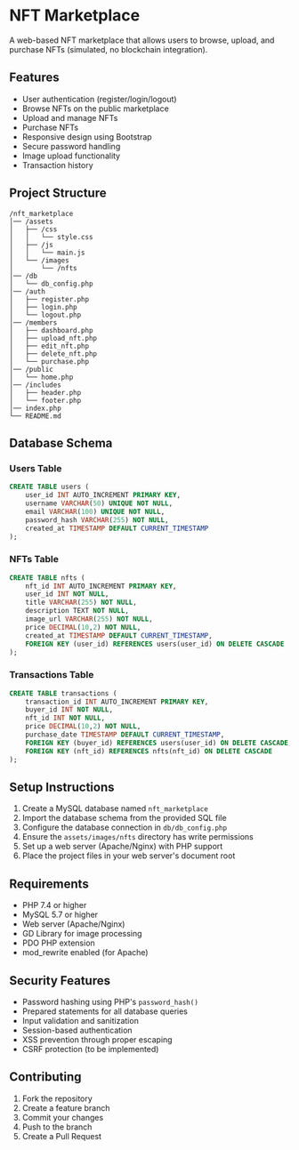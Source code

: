 # NFT Marketplace

A web-based NFT marketplace that allows users to browse, upload, and purchase NFTs (simulated, no blockchain integration).

## Features

- User authentication (register/login/logout)
- Browse NFTs on the public marketplace
- Upload and manage NFTs
- Purchase NFTs
- Responsive design using Bootstrap
- Secure password handling
- Image upload functionality
- Transaction history

## Project Structure

```
/nft_marketplace
│── /assets
│   ├── /css
│   │   └── style.css
│   ├── /js
│   │   └── main.js
│   └── /images
│       └── /nfts
│── /db
│   └── db_config.php
│── /auth
│   ├── register.php
│   ├── login.php
│   └── logout.php
│── /members
│   ├── dashboard.php
│   ├── upload_nft.php
│   ├── edit_nft.php
│   ├── delete_nft.php
│   └── purchase.php
│── /public
│   └── home.php
│── /includes
│   ├── header.php
│   └── footer.php
│── index.php
└── README.md
```

## Database Schema

### Users Table
```sql
CREATE TABLE users (
    user_id INT AUTO_INCREMENT PRIMARY KEY,
    username VARCHAR(50) UNIQUE NOT NULL,
    email VARCHAR(100) UNIQUE NOT NULL,
    password_hash VARCHAR(255) NOT NULL,
    created_at TIMESTAMP DEFAULT CURRENT_TIMESTAMP
);
```

### NFTs Table
```sql
CREATE TABLE nfts (
    nft_id INT AUTO_INCREMENT PRIMARY KEY,
    user_id INT NOT NULL,
    title VARCHAR(255) NOT NULL,
    description TEXT NOT NULL,
    image_url VARCHAR(255) NOT NULL,
    price DECIMAL(10,2) NOT NULL,
    created_at TIMESTAMP DEFAULT CURRENT_TIMESTAMP,
    FOREIGN KEY (user_id) REFERENCES users(user_id) ON DELETE CASCADE
);
```

### Transactions Table
```sql
CREATE TABLE transactions (
    transaction_id INT AUTO_INCREMENT PRIMARY KEY,
    buyer_id INT NOT NULL,
    nft_id INT NOT NULL,
    price DECIMAL(10,2) NOT NULL,
    purchase_date TIMESTAMP DEFAULT CURRENT_TIMESTAMP,
    FOREIGN KEY (buyer_id) REFERENCES users(user_id) ON DELETE CASCADE,
    FOREIGN KEY (nft_id) REFERENCES nfts(nft_id) ON DELETE CASCADE
);
```

## Setup Instructions

1. Create a MySQL database named `nft_marketplace`
2. Import the database schema from the provided SQL file
3. Configure the database connection in `db/db_config.php`
4. Ensure the `assets/images/nfts` directory has write permissions
5. Set up a web server (Apache/Nginx) with PHP support
6. Place the project files in your web server's document root

## Requirements

- PHP 7.4 or higher
- MySQL 5.7 or higher
- Web server (Apache/Nginx)
- GD Library for image processing
- PDO PHP extension
- mod_rewrite enabled (for Apache)

## Security Features

- Password hashing using PHP's `password_hash()`
- Prepared statements for all database queries
- Input validation and sanitization
- Session-based authentication
- XSS prevention through proper escaping
- CSRF protection (to be implemented)

## Contributing

1. Fork the repository
2. Create a feature branch
3. Commit your changes
4. Push to the branch
5. Create a Pull Request